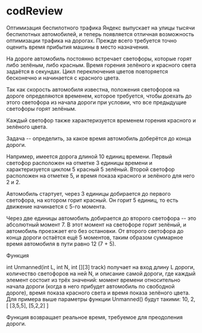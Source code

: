 # codReview
Оптимизация беспилотного трафика
Яндекс выпускает на улицы тысячи беспилотных автомобилей, и теперь появляется отличная возможность оптимизации трафика на дорогах. Прежде всего требуется точно оценить время прибытия машины в место назначения.

На дороге автомобиль постоянно встречает светофоры, которые горят либо зелёным, либо красным. Время горения зелёного и красного света задаётся в секундах. Цикл переключения цветов повторяется бесконечно и начинается с красного цвета.

Так как скорость автомобиля известна, положения светофоров на дороге определяются временем, которое требуется, чтобы доехать до этого светофора из начала дороги при условии, что все предыдущие светофоры горят зелёным.

Каждый светофор также характеризуется временем горения красного и зелёного цвета.

Задача -- определить, за какое время автомобиль доберётся до конца дороги.

Например, имеется дорога длиной 10 единиц времени. Первый светофор расположен на отметке 3 единицы времени и характеризуется циклом 5 красный 5 зелёный. Второй светофор расположен на отметке 5, и время показа красного и зелёного для него 2 и 2.

Автомобиль стартует, через 3 единицы добирается до первого светофора, на котором горит красный. Он горит 5 единиц, то есть движение начинается с 5-го момента.

Через две единицы автомобиль добирается до второго светофора -- это абсолютный момент 7. В этот момент на светофоре горит зелёный, и автомобиль проезжает его без остановки. От второго светофора до конца дороги остаётся ещё 5 моментов, таким образом суммарное время автомобиля в пути равно 12 (7 + 5).

Функция

int Unmanned(int L, int N, int [][3] track)
получает на вход длину L дороги, количество светофоров на ней N, и описание самой дороги, где каждый элемент состоит из трёх значений: момент времени относительно начала дороги (когда в него прибудет автомобиль по свободной дороге), время показа красного света и время показа зелёного цвета.
Для примера выше параметры функции Unmanned() будут такими: 10, 2, [ [3,5,5], [5,2,2] ]

Функция возвращает реальное время, требуемое для преодоления дороги.
